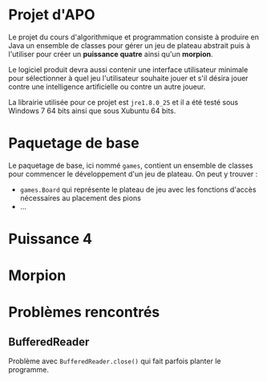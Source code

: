Projet d'APO
============

Le projet du cours d'algorithmique et programmation consiste à produire en Java un
ensemble de classes pour gérer un jeu de plateau abstrait puis à l'utiliser pour
créer un __puissance quatre__ ainsi qu'un __morpion__.

Le logiciel produit devra aussi contenir une interface utilisateur minimale pour
sélectionner à quel jeu l'utilisateur souhaite jouer et s'il désira jouer contre
une intelligence artificielle ou contre un autre joueur.

La librairie utilisée pour ce projet est `jre1.8.0_25` et il a été testé sous
Windows 7 64 bits ainsi que sous Xubuntu 64 bits.

# Paquetage de base
Le paquetage de base, ici nommé `games`, contient un ensemble de classes pour commencer
le développement d'un jeu de plateau. On peut y trouver :

* `games.Board` qui représente le plateau de jeu avec les fonctions d'accès nécessaires
au placement des pions
* ...

# Puissance 4

# Morpion

# Problèmes rencontrés
## BufferedReader
Problème avec `BufferedReader.close()` qui fait parfois planter le programme.